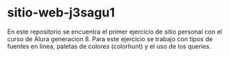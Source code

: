 # sitio-web-j3sagu1
En este repositorio se encuentra el primer ejercicio de sitio personal con el curso de Alura generacion 8.
Para este ejercicio se trabajo con tipos de fuentes en linea, paletas de colores (colorhunt) y el uso de los queries.
